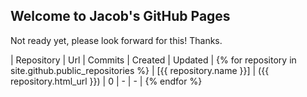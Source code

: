 ## Welcome to Jacob's GitHub Pages

Not ready yet, please look forward for this! Thanks.

| Repository | Url | Commits | Created | Updated |
{% for repository in site.github.public_repositories %}
  | [{{ repository.name }}] | ({{ repository.html_url }}) | 0 | - | - |
{% endfor %}
